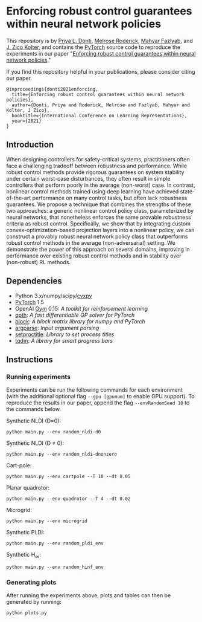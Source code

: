 # Enforcing robust control guarantees within neural network policies

This repository is by 
[Priya L. Donti](https://www.priyadonti.com),
[Melrose Roderick](https://melroderick.github.io/),
[Mahyar Fazlyab](https://scholar.google.com/citations?user=Y3bmjJwAAAAJ&hl=en),
and [J. Zico Kolter](http://zicokolter.com),
and contains the [PyTorch](https://pytorch.org) source code to
reproduce the experiments in our paper
"[Enforcing robust control guarantees within neural network policies](https://arxiv.org/abs/2011.08105)."

If you find this repository helpful in your publications,
please consider citing our paper.

```
@inproceedings{donti2021enforcing,
  title={Enforcing robust control guarantees within neural network policies},
  author={Donti, Priya and Roderick, Melrose and Fazlyab, Mahyar and Kolter, J Zico},
  booktitle={International Conference on Learning Representations},
  year={2021}
}
```


## Introduction

When designing controllers for safety-critical systems, practitioners often face a challenging tradeoff between robustness and performance. While robust control methods provide rigorous guarantees on system stability under certain worst-case disturbances, they often result in simple controllers that perform poorly in the average (non-worst) case. In contrast, nonlinear control methods trained using deep learning have achieved state-of-the-art performance on many control tasks, but 
often lack robustness guarantees. We propose a technique that combines the strengths of these two approaches: a generic nonlinear control policy class, parameterized by neural networks, that nonetheless enforces the same provable robustness criteria as robust control. Specifically, we show that by integrating custom convex-optimization-based projection layers into a nonlinear policy, we can construct a provably robust neural network policy class that outperforms robust control methods in the average (non-adversarial) setting. We demonstrate the power of this approach on several domains, improving in performance over existing robust control methods and in stability over (non-robust) RL methods.

## Dependencies

+ Python 3.x/numpy/scipy/[cvxpy](http://www.cvxpy.org/en/latest/)
+ [PyTorch](https://pytorch.org) 1.5
+ OpenAI [Gym](https://gym.openai.com/) 0.15: *A toolkit for reinforcement learning*
+ [qpth](https://github.com/locuslab/qpth):
  *A fast differentiable QP solver for PyTorch*
+ [block](https://github.com/bamos/block):
  *A block matrix library for numpy and PyTorch*
+ [argparse](https://docs.python.org/3/library/argparse.html): *Input argument parsing*
+ [setproctitle](https://pypi.org/project/setproctitle/): *Library to set process titles*
+ [tqdm](https://tqdm.github.io/): *A library for smart progress bars*


## Instructions

### Running experiments

Experiments can be run the following commands for each environment (with the additional optional flag `--gpu [gpunum]` to enable GPU support). To reproduce the results in our paper, append the flag `--envRandomSeed 10` to the commands below.

Synthetic NLDI (D=0):

```
python main.py --env random_nldi-d0 
```
    
Synthetic NLDI (D ≠ 0):

```
python main.py --env random_nldi-dnonzero
```
    
Cart-pole:

```
python main.py --env cartpole --T 10 --dt 0.05
```
    
Planar quadrotor:

```
python main.py --env quadrotor --T 4 --dt 0.02
```

Microgrid:

```
python main.py --env microgrid
```

Synthetic PLDI:

```
python main.py --env random_pldi_env
```

Synthetic H<sub>∞</sub>:

```
python main.py --env random_hinf_env
```

### Generating plots

After running the experiments above, plots and tables can then be generated by running:

```
python plots.py
```
